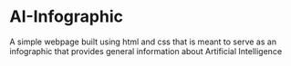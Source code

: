 # AI-Infographic
A simple webpage built using html and css that is meant to serve as an infographic that provides general information about Artificial Intelligence
